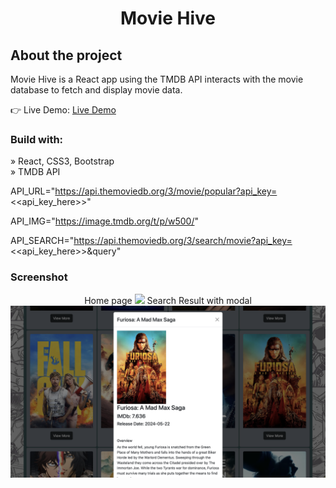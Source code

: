 <div align='center'><h1>Movie Hive</h1></div>

<h2>About the project</h2>

  <p>Movie Hive is a React app using the TMDB API interacts with the movie database to fetch and display movie data.</p>

👉 Live Demo: <a href='https://sanjayvjacob.github.io/MovieHive-react/'>Live Demo</a>

<h3>Build with:</h3>

» React, CSS3, Bootstrap<br>
» TMDB API

API_URL="https://api.themoviedb.org/3/movie/popular?api_key=<<api_key_here>>"

API_IMG="https://image.tmdb.org/t/p/w500/"

API_SEARCH="https://api.themoviedb.org/3/search/movie?api_key=<<api_key_here>>&query"

### Screenshot

<div align='center'>
Home page
<img src='./public/screenshots/screenshot1.png'/>
Search Result with modal
<img src='./public/screenshots/screenshot2.png'/>
</div>
